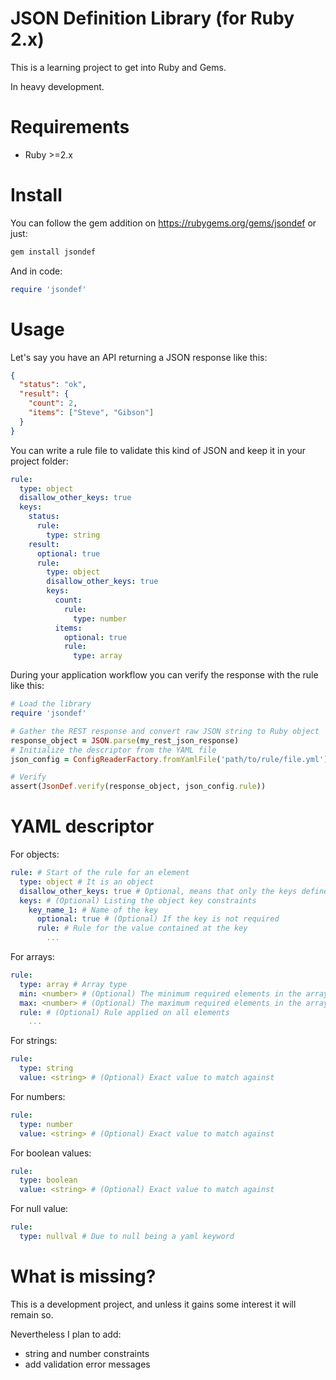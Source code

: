 JSON Definition Library (for Ruby 2.x)
======================================

This is a learning project to get into Ruby and Gems.

In heavy development.

# Requirements

- Ruby >=2.x


# Install

You can follow the gem addition on https://rubygems.org/gems/jsondef or just:

```bash
gem install jsondef
```

And in code:

```ruby
require 'jsondef'
```


# Usage

Let's say you have an API returning a JSON response like this:

```json
{
  "status": "ok",
  "result": {
    "count": 2,
    "items": ["Steve", "Gibson"]
  }
}
```

You can write a rule file to validate this kind of JSON and keep it in your project folder:

```yaml
rule:
  type: object
  disallow_other_keys: true
  keys:
    status:
      rule:
        type: string
    result:
      optional: true
      rule:
        type: object
        disallow_other_keys: true
        keys:
          count:
            rule:
              type: number
          items:
            optional: true
            rule:
              type: array
```

During your application workflow you can verify the response with the rule like this:

```ruby
# Load the library
require 'jsondef'

# Gather the REST response and convert raw JSON string to Ruby object
response_object = JSON.parse(my_rest_json_response)
# Initialize the descriptor from the YAML file
json_config = ConfigReaderFactory.fromYamlFile('path/to/rule/file.yml')

# Verify
assert(JsonDef.verify(response_object, json_config.rule))
```

# YAML descriptor

For objects:

```yaml
rule: # Start of the rule for an element
  type: object # It is an object
  disallow_other_keys: true # Optional, means that only the keys defined are valid (however they can be defined as optional)
  keys: # (Optional) Listing the object key constraints
    key_name_1: # Name of the key
      optional: true # (Optional) If the key is not required
      rule: # Rule for the value contained at the key
        ...
```

For arrays:

```yaml
rule:
  type: array # Array type
  min: <number> # (Optional) The minimum required elements in the array (inclusive)
  max: <number> # (Optional) The maximum required elements in the array (inclusive)
  rule: # (Optional) Rule applied on all elements
    ...
```

For strings:

```yaml
rule:
  type: string
  value: <string> # (Optional) Exact value to match against
```

For numbers:

```yaml
rule:
  type: number
  value: <string> # (Optional) Exact value to match against
```

For boolean values:

```yaml
rule:
  type: boolean
  value: <string> # (Optional) Exact value to match against
```

For null value:

```yaml
rule:
  type: nullval # Due to null being a yaml keyword
```


# What is missing?

This is a development project, and unless it gains some interest it will remain so.

Nevertheless I plan to add:
- string and number constraints
- add validation error messages
